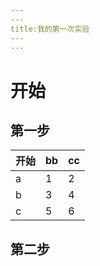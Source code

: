 ```yaml
---
​---
title:我的第一次实验
​---
---
```

# 开始

## 第一步

| 开始 | bb   | cc   |
| ---- | ---- | ---- |
| a    | 1    | 2    |
| b    | 3    | 4    |
| c    | 5    | 6    |



## 第二步





